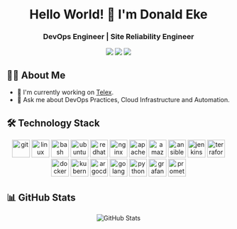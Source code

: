 <h1 align="center">Hello World! 👋 I'm Donald Eke</h1>

<h3 align="center">DevOps Engineer | Site Reliability Engineer</h3>

<p align="center">
  <a href="mailto:eke.donalds@rocketmail.com"><img src="https://img.shields.io/badge/Email-Contact%20Me-blue?style=flat-square&logo=gmail"></a>
  <a href="https://linkedin.com/in/donald-eke-154a60159"><img src="https://img.shields.io/badge/LinkedIn-Connect-blue?style=flat-square&logo=linkedin"></a>
  <a href="https://twitter.com/ekedonalds"><img src="https://img.shields.io/badge/Twitter-Follow-blue?style=flat-square&logo=twitter"></a>
</p>

## 👨‍💻 About Me

- 🔭 I'm currently working on [Telex](https://telex.im).
- 💬 Ask me about DevOps Practices, Cloud Infrastructure and Automation.

## 🛠️ Technology Stack

<p align="center">
  <img src="https://cdn.jsdelivr.net/gh/devicons/devicon/icons/git/git-original.svg" height="40" alt="git" />
  <img src="https://cdn.jsdelivr.net/gh/devicons/devicon/icons/linux/linux-original.svg" height="40" alt="linux" />
  <img src="https://cdn.jsdelivr.net/gh/devicons/devicon/icons/bash/bash-original.svg" height="40" alt="bash" />
  <img src="https://cdn.jsdelivr.net/gh/devicons/devicon/icons/ubuntu/ubuntu-plain.svg" height="40" alt="ubuntu" />
  <img src="https://cdn.jsdelivr.net/gh/devicons/devicon/icons/redhat/redhat-original.svg" height="40" alt="redhat" />
  <img src="https://cdn.jsdelivr.net/gh/devicons/devicon/icons/nginx/nginx-original.svg" height="40" alt="nginx" />
  <img src="https://cdn.jsdelivr.net/gh/devicons/devicon/icons/apache/apache-original.svg" height="40" alt="apache" />
  <img src="https://cdn.jsdelivr.net/gh/devicons/devicon/icons/amazonwebservices/amazonwebservices-original-wordmark.svg" height="40" alt="amazon-web-services logo"  />
  <img src="https://cdn.jsdelivr.net/gh/devicons/devicon/icons/ansible/ansible-original.svg" height="40" alt="ansible" />
  <img src="https://cdn.jsdelivr.net/gh/devicons/devicon/icons/jenkins/jenkins-original.svg" height="40" alt="jenkins" />
  <img src="https://cdn.jsdelivr.net/gh/devicons/devicon/icons/terraform/terraform-original.svg" height="40" alt="terraform" />
  <img src="https://cdn.jsdelivr.net/gh/devicons/devicon/icons/docker/docker-original.svg" height="40" alt="docker" />
  <img src="https://cdn.jsdelivr.net/gh/devicons/devicon/icons/kubernetes/kubernetes-plain.svg" height="40" alt="kubernetes" />
  <img src="https://cdn.jsdelivr.net/gh/devicons/devicon/icons/argocd/argocd-original.svg" height="40" alt="argocd" />
  <img src="https://cdn.jsdelivr.net/gh/devicons/devicon/icons/go/go-original.svg" height="40" alt="golang" />
  <img src="https://cdn.jsdelivr.net/gh/devicons/devicon/icons/python/python-original.svg" height="40" alt="python" />
  <img src="https://cdn.jsdelivr.net/gh/devicons/devicon/icons/grafana/grafana-original.svg" height="40" alt="grafana" />
  <img src="https://cdn.jsdelivr.net/gh/devicons/devicon/icons/prometheus/prometheus-original.svg" height="40" alt="prometheus" />
</p>

## 📊 GitHub Stats

<p align="center">
  <img src="https://github-readme-stats.vercel.app/api?username=ekedonald&show_icons=true&count_private=true&theme=radical" alt="GitHub Stats" />
</p>
